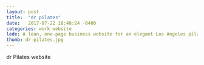 ```yaml
---
layout: post
title:  "dr pilates"
date:   2017-07-22 18:48:24 -0400
categories: work website
lede: A lean, one-page business website for an elegant Los Angeles pilates brand.
thumb: dr-pilates.jpg
---
```

dr Pilates website
